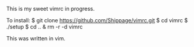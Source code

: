 This is my sweet vimrc in progress.

To install:
$ git clone https://github.com/Shippage/vimrc.git
$ cd vimrc
$ ./setup
$ cd .. & rm -r -d vimrc

This was written in vim.
